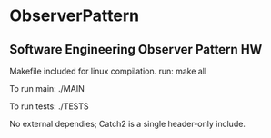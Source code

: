# ObserverPattern

## Software Engineering Observer Pattern HW

Makefile included for linux compilation.
run:  make all

To run main:
 ./MAIN
 
To run tests:
 ./TESTS
 
No external dependies; Catch2 is a single header-only include. 
